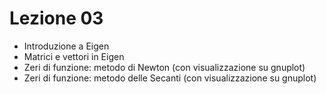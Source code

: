 # Lezione 03

- Introduzione a Eigen
- Matrici e vettori in Eigen
- Zeri di funzione: metodo di Newton (con visualizzazione su gnuplot)
- Zeri di funzione: metodo delle Secanti (con visualizzazione su gnuplot)